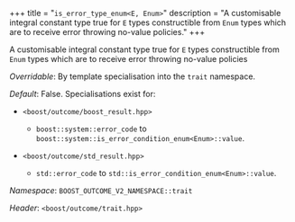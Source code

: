 +++
title = "`is_error_type_enum<E, Enum>`"
description = "A customisable integral constant type true for `E` types constructible from `Enum` types which are to receive error throwing no-value policies."
+++

A customisable integral constant type true for `E` types constructible from `Enum` types which are to receive error throwing no-value policies

*Overridable*: By template specialisation into the `trait` namespace.

*Default*: False. Specialisations exist for:

- `<boost/outcome/boost_result.hpp>`
    - `boost::system::error_code` to `boost::system::is_error_condition_enum<Enum>::value`.

- `<boost/outcome/std_result.hpp>`
    - `std::error_code` to `std::is_error_condition_enum<Enum>::value`.

*Namespace*: `BOOST_OUTCOME_V2_NAMESPACE::trait`

*Header*: `<boost/outcome/trait.hpp>`